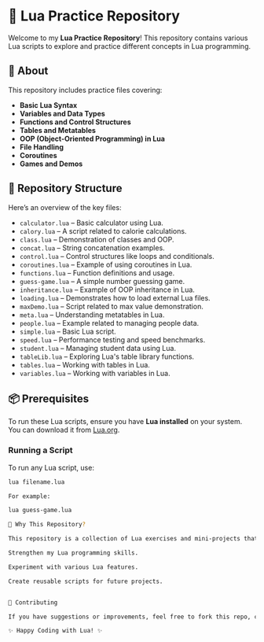 # 🚀 Lua Practice Repository

Welcome to my **Lua Practice Repository**! This repository contains various Lua scripts to explore and practice different concepts in Lua programming.

## 📌 About
This repository includes practice files covering:
- **Basic Lua Syntax**
- **Variables and Data Types**
- **Functions and Control Structures**
- **Tables and Metatables**
- **OOP (Object-Oriented Programming) in Lua**
- **File Handling**
- **Coroutines**
- **Games and Demos**

## 📂 Repository Structure
Here’s an overview of the key files:

- `calculator.lua` – Basic calculator using Lua.
- `calory.lua` – A script related to calorie calculations.
- `class.lua` – Demonstration of classes and OOP.
- `concat.lua` – String concatenation examples.
- `control.lua` – Control structures like loops and conditionals.
- `coroutines.lua` – Example of using coroutines in Lua.
- `functions.lua` – Function definitions and usage.
- `guess-game.lua` – A simple number guessing game.
- `inheritance.lua` – Example of OOP inheritance in Lua.
- `loading.lua` – Demonstrates how to load external Lua files.
- `maxDemo.lua` – Script related to max value demonstration.
- `meta.lua` – Understanding metatables in Lua.
- `people.lua` – Example related to managing people data.
- `simple.lua` – Basic Lua script.
- `speed.lua` – Performance testing and speed benchmarks.
- `student.lua` – Managing student data using Lua.
- `tableLib.lua` – Exploring Lua's table library functions.
- `tables.lua` – Working with tables in Lua.
- `variables.lua` – Working with variables in Lua.

## 📦 Prerequisites
To run these Lua scripts, ensure you have **Lua installed** on your system. You can download it from [Lua.org](https://www.lua.org/download.html).

### Running a Script
To run any Lua script, use:
```sh
lua filename.lua

For example:

lua guess-game.lua

🎯 Why This Repository?

This repository is a collection of Lua exercises and mini-projects that help me:

Strengthen my Lua programming skills.

Experiment with various Lua features.

Create reusable scripts for future projects.


🤝 Contributing

If you have suggestions or improvements, feel free to fork this repo, create a pull request, or open an issue.

✨ Happy Coding with Lua! ✨
